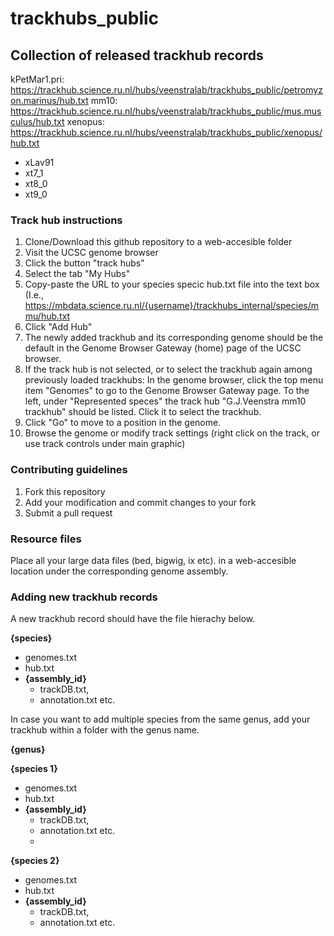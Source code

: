 # trackhubs_public
## Collection of released trackhub records

kPetMar1.pri: https://trackhub.science.ru.nl/hubs/veenstralab/trackhubs_public/petromyzon.marinus/hub.txt
mm10: https://trackhub.science.ru.nl/hubs/veenstralab/trackhubs_public/mus.musculus/hub.txt
xenopus: https://trackhub.science.ru.nl/hubs/veenstralab/trackhubs_public/xenopus/hub.txt
 - xLav91
 - xt7_1
 - xt8_0
 - xt9_0

### Track hub instructions

1. Clone/Download this github repository to a web-accesible folder
2. Visit the UCSC genome browser 
3. Click the button "track hubs"
4. Select the tab "My Hubs"
5. Copy-paste the URL to your species specic hub.txt file into the text box (I.e., https://mbdata.science.ru.nl/{username}/trackhubs_internal/species/mmu/hub.txt
6. Click "Add Hub"
7. The newly added trackhub and its corresponding genome should be the default in the Genome Browser Gateway (home) page of the UCSC browser.
8. If the track hub is not selected, or to select the trackhub again among previously loaded trackhubs: In the genome browser, click the top menu item "Genomes" to go to the Genome Browser Gateway page. To the left, under "Represented speces" the track hub "G.J.Veenstra mm10 trackhub" should be listed. Click it to select the trackhub.
9. Click "Go" to move to a position in the genome.
10. Browse the genome or modify track settings (right click on the track, or use track controls under main graphic) 

### Contributing guidelines
1. Fork this repository
2. Add your modification and commit changes to your fork
3. Submit a pull request

### Resource files ###
Place all your large data files (bed, bigwig, ix etc). in a web-accesible location under the corresponding genome assembly. 


### Adding new trackhub records ###
A new trackhub record should have the file hierachy below.

**{species}**
- genomes.txt
- hub.txt
 - **{assembly_id}**
    - trackDB.txt, 
    - annotation.txt etc.

In case you want to add multiple species from the same genus, add your trackhub within a folder with the genus name.

**{genus}**

**{species 1}**
- genomes.txt
- hub.txt
 - **{assembly_id}**
    - trackDB.txt, 
    - annotation.txt etc.
    - 
**{species 2}**
- genomes.txt
- hub.txt
 - **{assembly_id}**
    - trackDB.txt, 
    - annotation.txt etc.





